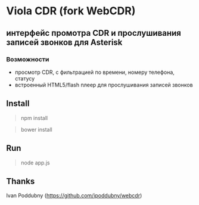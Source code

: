 # Viola CDR (fork WebCDR)

## интерфейс промотра CDR и прослушивания записей звонков для Asterisk

### Возможности

- просмотр CDR, с фильтрацией по времени, номеру телефона, статусу
- встроенный HTML5/flash плеер для прослушивания записей звонков

## Install

> npm install

> bower install


## Run

> node app.js


## Thanks 

Ivan Poddubny (https://github.com/ipoddubny/webcdr)

